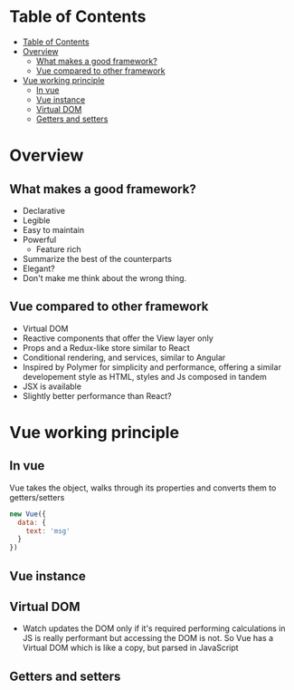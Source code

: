 # Table of Contents
- [Table of Contents](#table-of-contents)
- [Overview](#overview)
  - [What makes a good framework?](#what-makes-a-good-framework)
  - [Vue compared to other framework](#vue-compared-to-other-framework)
- [Vue working principle](#vue-working-principle)
  - [In vue](#in-vue)
  - [Vue instance](#vue-instance)
  - [Virtual DOM](#virtual-dom)
  - [Getters and setters](#getters-and-setters)
# Overview
## What makes a good framework?
- Declarative
- Legible
- Easy to maintain
- Powerful
  - Feature rich
- Summarize the best of the counterparts
- Elegant?
- Don't make me think about the wrong thing.

## Vue compared to other framework
- Virtual DOM
- Reactive components that offer the View layer only
- Props and a Redux-like store similar to React
- Conditional rendering, and services, similar to Angular
- Inspired by Polymer for simplicity and performance, offering a similar developement style as HTML, styles and Js composed in tandem
- JSX is available
- Slightly better performance than React?

# Vue working principle
## In vue
Vue takes the object, walks through its properties and converts them to getters/setters
```javascript
new Vue({
  data: {
    text: 'msg'
  }
})
```

## Vue instance

## Virtual DOM
- Watch updates the DOM only if it's required performing calculations in JS is really performant but accessing the DOM is not. So Vue has a Virtual DOM which is like a copy, but parsed in JavaScript
## Getters and setters